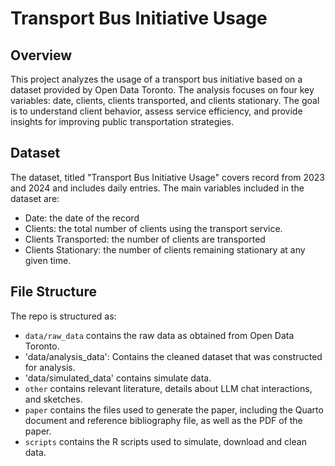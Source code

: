 # Transport Bus Initiative Usage

## Overview

This project analyzes the usage of a transport bus initiative based on a dataset provided by Open Data Toronto. The analysis focuses on four key variables: date, clients, clients transported, and clients stationary. The goal is to understand client behavior, assess service efficiency, and provide insights for improving public transportation strategies.


## Dataset
The dataset, titled "Transport Bus Initiative Usage" covers record from 2023 and 2024 and includes daily entries. The main variables included in the dataset are:
-   Date: the date of the record
-   Clients: the total number of clients using the transport service.
-   Clients Transported: the number of clients are transported
-   Clients Stationary: the number of clients remaining stationary at any given time.


## File Structure

The repo is structured as:

-   `data/raw_data` contains the raw data as obtained from Open Data Toronto.
-   'data/analysis_data': Contains the cleaned dataset that was constructed for analysis.
-   'data/simulated_data' contains simulate data.
-   `other` contains relevant literature, details about LLM chat interactions, and sketches.
-   `paper` contains the files used to generate the paper, including the Quarto document and reference bibliography file, as well as the PDF of the paper. 
-   `scripts` contains the R scripts used to simulate, download and clean data.